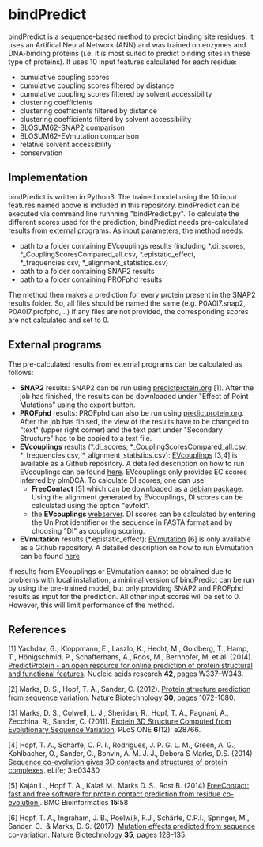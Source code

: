 # bindPredict

bindPredict is a sequence-based method to predict binding site residues. 
It uses an Artifical Neural Network (ANN) and was trained on enzymes and DNA-binding proteins 
(i.e. it is most suited to predict binding sites in these type of proteins).
It uses 10 input features calculated for each residue:
- cumulative coupling scores
- cumulative coupling scores filtered by distance
- cumulative coupling scores filtered by solvent accessibility
- clustering coefficients
- clustering coefficients filtered by distance
- clustering coefficients filterd by solvent accessibility
- BLOSUM62-SNAP2 comparison
- BLOSUM62-EVmutation comparison
- relative solvent accessibility
- conservation


## Implementation
bindPredict is written in Python3. The trained model using the 10 input features named above is included in this repository.
bindPredict can be executed via command line runnning "bindPredict.py".
To calculate the different scores used for the prediction, bindPredict needs pre-calculated results from external programs.
As input parameters, the method needs:
- path to a folder containing EVcouplings results 
  (including *.di_scores, *_CouplingScoresCompared_all.csv, *.epistatic_effect, *_frequencies.csv, *_alignment_statistics.csv)
- path to a folder containing SNAP2 results
- path to a folder containing PROFphd results

The method then makes a prediction for every protein present in the SNAP2 results folder. So, all files should be named the same (e.g. P0A0I7.snap2, P0A0I7.profphd,...)
If any files are not provided, the corresponding scores are not calculated and set to 0.

## External programs
The pre-calculated results from external programs can be calculated as follows:

- **SNAP2** results: SNAP2 can be run using [predictprotein.org](https://www.predictprotein.org/) [1]. After the job has finished, the results can be downloaded under "Effect of Point Mutations" using the export button.
- **PROFphd** results: PROFphd can also be run using [predictprotein.org](https://www.predictprotein.org/). After the job has finised, the view of the results have to be changed to "text" (upper right corner) and the text part under "Secondary Structure" has to be copied to a text file.
- **EVcouplings** results (\*.di_scores, \*_CouplingScoresCompared_all.csv, \*_frequencies.csv, \*_alignment_statistics.csv): [EVcouplings](http://evfold.org/evfold-web/newmarkec.do) [3,4] is available as a Github repository. A detailed description on how to run EVcouplings can be found [here](https://github.com/debbiemarkslab/EVcouplings). EVcouplings only provides EC scores inferred by plmDCA. To calculate DI scores, one can use
  - **FreeContact** [5] which can be downloaded as a [debian package](https://packages.debian.org/search?keywords=freecontact). Using the alignment generated by EVcouplings, DI scores can be calculated using the option "evfold".
  - the **EVcouplings** [webserver](http://evfold.org/evfold-web/newmarkec.do). DI scores can be calculated by entering the UniProt identifier or the sequence in FASTA format and by choosing "DI" as coupling scoring.
- **EVmutation** results (\*.epistatic_effect): 
[EVmutation](https://marks.hms.harvard.edu/evmutation/index.html) [6] is only available as a Github repository. A detailed description on how to run EVmutation can be found [here](https://htmlpreview.github.io/?https://github.com/debbiemarkslab/EVmutation/blob/master/EVmutation.html)

If results from EVcouplings or EVmutation cannot be obtained due to problems with local installation, a minimal version of bindPredict can be run by using the pre-trained model, but only providing SNAP2 and PROFphd results as input for the prediction. All other input scores will be set to 0. However, this will limit performance of the method.

## References
[1] Yachdav, G., Kloppmann, E., Laszlo, K., Hecht, M., Goldberg, T., Hamp, T., Hönigschmid, P., Schafferhans, A., Roos, M., Bernhofer, M. et al. (2014). [PredictProtein - an open resource for online prediction of protein structural and functional features](https://academic.oup.com/nar/article/42/W1/W337/2435518). Nucleic acids research **42**, pages W337–W343.

[2] Marks, D. S., Hopf, T. A., Sander, C. (2012). [Protein structure prediction from sequence variation](https://www.nature.com/articles/nbt.2419). Nature Biotechnology **30**, pages 1072-1080.

[3] Marks, D. S., Colwell, L. J., Sheridan, R., Hopf, T. A., Pagnani, A., Zecchina, R., Sander, C. (2011). [Protein 3D Structure Computed from Evolutionary Sequence Variation](http://journals.plos.org/plosone/article?id=10.1371/journal.pone.0028766). PLoS ONE **6**(12): e28766.

[4] Hopf, T. A., Schärfe, C. P. I., Rodrigues, J. P. G. L. M., Green, A. G., Kohlbacher, O., Sander, C., Bonvin, A. M. J. J., Debora S Marks, D.S. (2014) [Sequence co-evolution gives 3D contacts and structures of protein complexes](https://elifesciences.org/articles/03430). eLife; 3:e03430

[5] Kaján L., Hopf T. A., Kalaš M., Marks D. S., Rost B. (2014) [FreeContact: fast and free software for protein contact prediction from residue co-evolution.](https://bmcbioinformatics.biomedcentral.com/articles/10.1186/1471-2105-15-85). BMC Bioinformatics **15**:58

[6] Hopf, T. A., Ingraham, J. B., Poelwijk, F.J., Schärfe, C.P.I., Springer, M., Sander, C., & Marks, D. S. (2017). 
[Mutation effects predicted from sequence co-variation](https://www.nature.com/articles/nbt.3769). Nature Biotechnology **35**, pages 128–135.

